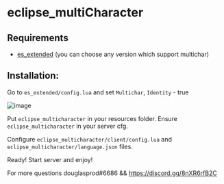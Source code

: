 # eclipse_multiCharacter
## Requirements
- [es_extended](https://github.com/zaphosting/esx_12) (you can choose any version which support multichar)

## Installation:


Go to `es_extended/config.lua` and set `Multichar`, `Identity` - true 


![image](https://user-images.githubusercontent.com/36680471/172398813-2e0d066c-424e-4399-9aa5-cee8dfa589f2.png)


Put `eclipse_multicharacter` in your resources folder.
Ensure `eclipse_multicharacter` in your server cfg.

Configure `eclipse_multicharacter/client/config.lua` and  `eclipse_multicharacter/language.json` files.

Ready! Start server and enjoy!

For more questions douglasprod#6686 && https://discord.gg/8nXR6rfB2C
